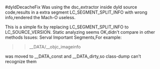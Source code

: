 #dyldDecacheFix
Was using the dsc_extractor inside dyld source code,results in a extra segment LC_SEGMENT_SPLIT_INFO with wrong info,rendered the Mach-O useless.

This is a simple fix by replacing LC_SEGMENT_SPLIT_INFO to LC_SOURCE_VERSION. Static analyzing seems OK,didn't compare in other methods
Issues:
Serval Important Segments,For example:
>>__DATA/__objc_imageinfo

was moved to __DATA_const and __DATA_dirty,so class-dump can't recognize them
